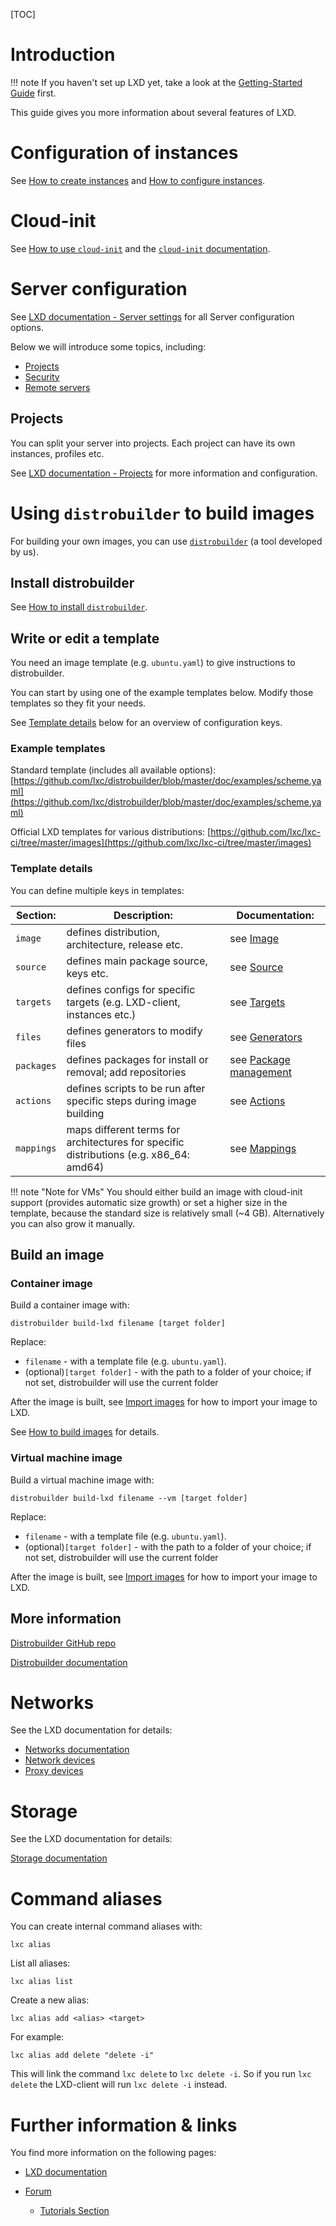 [TOC]

# Introduction

!!! note
	If you haven't set up LXD yet, take a look at the [Getting-Started Guide](/lxd/getting-started-cli/) first.

This guide gives you more information about several features of LXD.


# Configuration of instances
See [How to create instances](/lxd/docs/latest/howto/instances_create) and [How to configure instances](/lxd/docs/latest/howto/instances_configure).

# Cloud-init
See [How to use `cloud-init`](/lxd/docs/latest/cloud-init) and the [`cloud-init` documentation](https://cloudinit.readthedocs.io/en/latest/).

# Server configuration
See [LXD documentation - Server settings](/lxd/docs/master/server) for all Server configuration options.

Below we will introduce some topics, including:

- [Projects](#projects)
- [Security](/lxd/docs/latest/security)
- [Remote servers](/lxd/docs/latest/reference/remote_image_servers/)

## Projects
You can split your server into projects. Each project can have its own instances, profiles etc.

See [LXD documentation - Projects](/lxd/docs/master/projects) for more information and configuration.

# Using `distrobuilder` to build images

For building your own images, you can use [`distrobuilder`](https://github.com/lxc/distrobuilder) (a tool developed by us).

## Install distrobuilder

See [How to install `distrobuilder`](/distrobuilder/docs/latest/howto/install/).

## Write or edit a template
You need an image template (e.g. `ubuntu.yaml`) to give instructions to distrobuilder.

You can start by using one of the example templates below. Modify those templates so they fit your needs.

See [Template details](#template-details) below for an overview of configuration keys.

### Example templates
Standard template (includes all available options): [https://github.com/lxc/distrobuilder/blob/master/doc/examples/scheme.yaml](https://github.com/lxc/distrobuilder/blob/master/doc/examples/scheme.yaml)

Official LXD templates for various distributions: [https://github.com/lxc/lxc-ci/tree/master/images](https://github.com/lxc/lxc-ci/tree/master/images)

### Template details
You can define multiple keys in templates:


| Section: | Description: | Documentation: |
| ---      | ---          | ---            |
| `image`  | defines distribution, architecture, release etc.| see [Image](/distrobuilder/docs/latest/reference/image/) |
| `source` | defines main package source, keys etc. | see [Source](/distrobuilder/docs/latest/reference/source/) |
| `targets` | defines configs for specific targets (e.g. LXD-client, instances etc.) |  see [Targets](/distrobuilder/docs/latest/reference/targets/) |
| `files` | defines generators to modify files | see [Generators](/distrobuilder/docs/latest/reference/generators/) |
| `packages` | defines packages for install or removal; add repositories |   see [Package management](/distrobuilder/docs/latest/reference/packages/) |
| `actions` | defines scripts to be run after specific steps during image building |  see [Actions](/distrobuilder/docs/latest/reference/actions/) |
| `mappings` | maps different terms for architectures for specific distributions (e.g. x86_64: amd64) | see [Mappings](/distrobuilder/docs/latest/reference/mappings/) |


!!! note "Note for VMs"
	You should either build an image with cloud-init support (provides automatic size growth) or set a higher size in the template, because the standard size is relatively small (~4 GB). Alternatively you can also grow it manually.

## Build an image

### Container image
Build a container image with:

	distrobuilder build-lxd filename [target folder]

Replace:

* `filename` - with a template file (e.g. `ubuntu.yaml`).
* (optional)`[target folder]` - with the path to a folder of your choice; if not set, distrobuilder will use the current folder

After the image is built, see [Import images](/lxd/docs/latest/howto/images_copy/#import-an-image-from-files) for how to import your image to LXD.

See [How to build images](/distrobuilder/docs/latest/howto/build/#lxd-image) for details.

### Virtual machine image
Build a virtual machine image with:

	distrobuilder build-lxd filename --vm [target folder]

Replace:

* `filename` - with a template file (e.g. `ubuntu.yaml`).
* (optional)`[target folder]` - with the path to a folder of your choice; if not set, distrobuilder will use the current folder


After the image is built, see [Import images](/lxd/docs/latest/howto/images_copy/#import-an-image-from-files) for how to import your image to LXD.

## More information
[Distrobuilder GitHub repo](https://github.com/lxc/distrobuilder)

[Distrobuilder documentation](/distrobuilder/docs/latest/)

# Networks
See the LXD documentation for details:

* [Networks documentation](/lxd/docs/latest/networks)
* [Network devices](/lxd/docs/latest/reference/devices_nic)
* [Proxy devices](/lxd/docs/latest/reference/devices_proxy)


# Storage
See the LXD documentation for details:

[Storage documentation](/lxd/docs/latest/storage)


# Command aliases
You can create internal command aliases with:

	lxc alias

List all aliases:

	lxc alias list

Create a new alias:

	lxc alias add <alias> <target>

For example:

	lxc alias add delete "delete -i"

This will link the command `lxc delete` to `lxc delete -i`. So if you run `lxc delete` the LXD-client will run `lxc delete -i` instead.

# Further information & links
You find more information on the following pages:

- [LXD documentation](/lxd/docs/master/index)

- [Forum](https://discuss.linuxcontainers.org/)
    - [Tutorials Section](https://discuss.linuxcontainers.org/c/tutorials)
